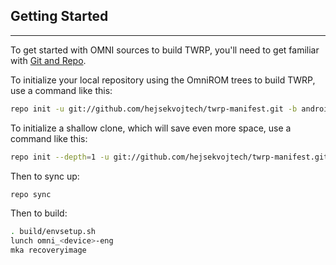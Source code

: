 ## Getting Started ##
---------------

To get started with OMNI sources to build TWRP, you'll need to get
familiar with [Git and Repo](https://source.android.com/source/using-repo.html).

To initialize your local repository using the OmniROM trees to build TWRP, use a command like this:

```sh
repo init -u git://github.com/hejsekvojtech/twrp-manifest.git -b android-5.1
```
    
To initialize a shallow clone, which will save even more space, use a command like this:

```sh
repo init --depth=1 -u git://github.com/hejsekvojtech/twrp-manifest.git -b android-5.1
```

Then to sync up:

```sh
repo sync
```

Then to build:

```sh
. build/envsetup.sh
lunch omni_<device>-eng
mka recoveryimage
```
